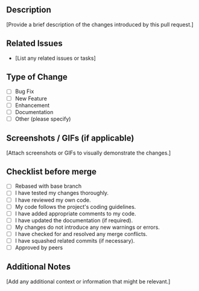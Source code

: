 ## Description

[Provide a brief description of the changes introduced by this pull request.]

## Related Issues

- [List any related issues or tasks]

## Type of Change

- [ ] Bug Fix
- [ ] New Feature
- [ ] Enhancement
- [ ] Documentation
- [ ] Other (please specify)

## Screenshots / GIFs (if applicable)

[Attach screenshots or GIFs to visually demonstrate the changes.]

## Checklist before merge
- [ ] Rebased with base branch
- [ ] I have tested my changes thoroughly.
- [ ] I have reviewed my own code.
- [ ] My code follows the project's coding guidelines.
- [ ] I have added appropriate comments to my code.
- [ ] I have updated the documentation (if required).
- [ ] My changes do not introduce any new warnings or errors.
- [ ] I have checked for and resolved any merge conflicts.
- [ ] I have squashed related commits (if necessary).
- [ ] Approved by peers

## Additional Notes

[Add any additional context or information that might be relevant.]

